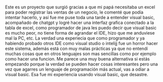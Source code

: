 Este es un proyecto que surgió gracias a que mi papá necesitaba un excel para poder registrar las ventas de un negocio, le comenté que podía intentar hacerlo, y así fue me puse toda una tarde a entender visual basic, acompañado de chatgpt y logré hacer una interfaz grafica conectado a la tabla de excel, como programador de java les puedo decir que visual basic es mucho peor, no tiene forma de agrandar el IDE, hizo que me anduviese mal la PC, etc. 
La verdad una experiecia que como programador y ya habiendo probado otros IDE como visual studio o intelijj fue un horror hacer este sistema, además está con muy malas prácticas ya que no entendí muchas cosas que en otros lenguajes son mas sencillas como por ejemplo como hacer una funcion.
Me parece una muy buena alternativa si estás empezando porque la verdad se pueden hacer cosas interesantes pero una vez que agarres un lenguaje de programación más actual, vas a odiar a visual basic.
Esa fue mi experiencia usando visual basic, que desastre.
